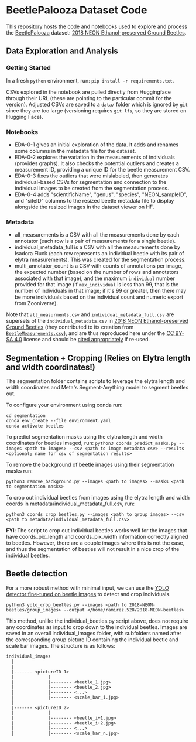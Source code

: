 # BeetlePalooza Dataset Code

This repository hosts the code and notebooks used to explore and process the [BeetlePalooza](https://github.com/Imageomics/BeetlePalooza-2024/wiki) dataset: [2018 NEON Ethanol-preserved Ground Beetles](https://huggingface.co/datasets/imageomics/2018-NEON-beetles).


## Data Exploration and Analysis

### Getting Started

In a fresh `python` environment, run:
`pip install -r requirements.txt`.

CSVs explored in the notebook are pulled directly from Huggingface through their URL (these are pointing to the particular commit for the version). Adjusted CSVs are saved to a `data/` folder which is ignored by `git` since they are too large (versioning requires `git lfs`, so they are stored on Hugging Face).

### Notebooks

 - EDA-0-1 gives an initial exploration of the data. It adds and renames some columns in the metadata file for the dataset.
 - EDA-0-2 explores the variation in the measurements of individuals (provides graphs). It also checks the potential outliers and creates a measurement ID, providing a unique ID for the beetle measurement CSV.
 - EDA-0-3 fixes the outliers that were mislabeled, then generates individual-based CSVs for segmentation and connection to the individual images to be created from the segmentation process. 
 - EDA-0-4 adds "scientificName", "genus", "species", "NEON_sampleID", and "siteID" columns to the resized beetle metadata file to display alongside the resized images in the dataset viewer on HF.

### Metadata

 - all_measurements is a CSV with all the measurements done by each annotator (each row is a pair of measurements for a single beetle).
 - individual_metadata_full is a CSV with all the measurements done by Isadora Fluck (each row represents an individual beetle with its pair of elytra measurements). This was created for the segmentation process.
 - multi_annotator_count is a CSV with counts of annotations per image, the expected number (based on the number of rows and annotators associated with that image), and the maximum `individual` number provided for that image (if `max_individual` is less than 99, that is the number of individuals in that image; if it's 99 or greater, then there may be more individuals based on the individual count and numeric export from Zooniverse).

Note that `all_measurments.csv` and `individual_metadata_full.csv` are supersets of the `individual_metadata.csv` in [2018 NEON Ethanol-preserved Ground Beetles](https://huggingface.co/datasets/imageomics/2018-NEON-beetles) (they contributed to its creation from [`BeetleMeasurements.csv`](https://huggingface.co/datasets/imageomics/2018-NEON-beetles/blob/main/BeetleMeasurements.csv)), and are thus reproduced here under the [CC BY-SA 4.0](https://creativecommons.org/licenses/by-sa/4.0/) license and should be [cited appropriately](https://huggingface.co/datasets/imageomics/2018-NEON-beetles#citation) if re-used.


## Segmentation + Cropping (Relies on Elytra length and width coordinates!)

The segmentation folder contains scripts to leverage the elytra length and width coordinates and Meta's Segment-Anything model to segment beetles out. 

To configure your environment using conda run:
```
cd segmentation
conda env create --file environment.yaml
conda activate beetles
```

To predict segmentation masks using the elytra length and width coordinates for beetles imaged, run:
`python3 coords_predict_masks.py --images <path to images> --csv <path to image metadata csv> --results <optional; name for csv of segmentation results>`

To remove the background of beetle images using their segmentation masks run:
```
python3 remove_background.py --images <path to images> --masks <path to segmentation masks>
```

To crop out individual beetles from images using the elytra length and width coords in metadata/individual_metadata_full.csv, run:
```
python3 coords_crop_beetles.py --images <path to group_images> --csv <path to metadata/individual_metadata_full.csv>
```

**FYI**: The script to crop out individual beetles works well for the images that have coords_pix_length and coords_pix_width information correctly aligned to beetles. However, there are a couple images where this is not the case, and thus the segmentation of beetles will not result in a nice crop of the individual beetles.


## Beetle detection

For a more robust method with minimal input, we can use the [YOLO detector fine-tuned on beetle images](https://huggingface.co/imageomics/yolo_beetle_detection/blob/main/yolo_beetles_best.pt) to detect and crop individuals.

```
python3 yolo_crop_beetles.py --images <path to 2018-NEON-beetles/group_images> --output </home/ramirez.528/2018-NEON-beetles>
```

This method, unlike the individual_beetles.py script above, does not require any coordinates as input to crop down to the individual beetles. Images are saved in an overall individual_images folder, with subfolders named after the corresponding group picture ID containing the individual beetle and scale bar images. The structure is as follows:

```
individual_images
  |
  |
  |------- <pictureID 1>
  |             |
  |             |-------- <beetle_1.jpg>
  |             |-------- <beetle_2.jpg>
  |             |-------- <...>
  |             |-------- <scale_bar_i.jpg>
  |
  |------- <pictureID 2>
  |             |
  |             |-------- <beetle_i+1.jpg>
  |             |-------- <beetle_i+2.jpg>
  |             |-------- <...>
  |             |-------- <scale_bar_n.jpg>
  ```